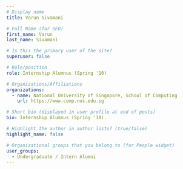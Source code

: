 ```yaml
---
# Display name
title: Varun Sivamani

# Full Name (for SEO) 
first_name: Varun
last_name: Sivamani

# Is this the primary user of the site?
superuser: false

# Role/position
role: Internship Alumnus (Spring '10)

# Organizations/Affiliations
organizations:
  - name: National University of Singapore, School of Computing
    url: https://www.comp.nus.edu.sg

# Short bio (displayed in user profile at end of posts)
bio: Internship Alumnus (Spring '10). 

# Highlight the author in author lists? (true/false)
highlight_name: false

# Organizational groups that you belong to (for People widget)
user_groups:
  - Undergraduate / Intern Alumni
---
```

